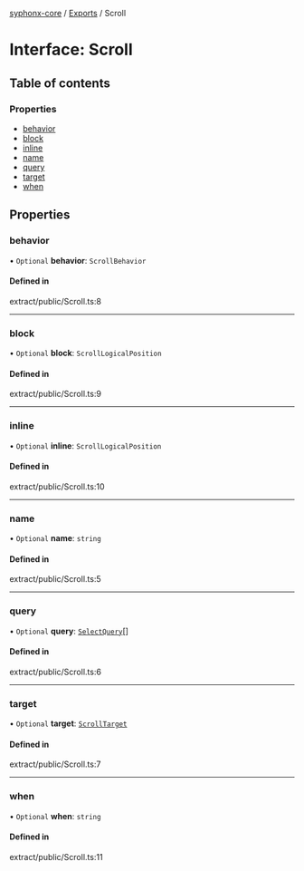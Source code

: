 [syphonx-core](../README.md) / [Exports](../modules.md) / Scroll

# Interface: Scroll

## Table of contents

### Properties

- [behavior](Scroll.md#behavior)
- [block](Scroll.md#block)
- [inline](Scroll.md#inline)
- [name](Scroll.md#name)
- [query](Scroll.md#query)
- [target](Scroll.md#target)
- [when](Scroll.md#when)

## Properties

### behavior

• `Optional` **behavior**: `ScrollBehavior`

#### Defined in

extract/public/Scroll.ts:8

___

### block

• `Optional` **block**: `ScrollLogicalPosition`

#### Defined in

extract/public/Scroll.ts:9

___

### inline

• `Optional` **inline**: `ScrollLogicalPosition`

#### Defined in

extract/public/Scroll.ts:10

___

### name

• `Optional` **name**: `string`

#### Defined in

extract/public/Scroll.ts:5

___

### query

• `Optional` **query**: [`SelectQuery`](../modules.md#selectquery)[]

#### Defined in

extract/public/Scroll.ts:6

___

### target

• `Optional` **target**: [`ScrollTarget`](../modules.md#scrolltarget)

#### Defined in

extract/public/Scroll.ts:7

___

### when

• `Optional` **when**: `string`

#### Defined in

extract/public/Scroll.ts:11
